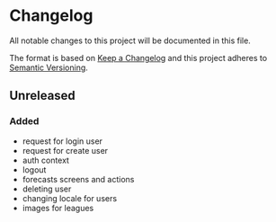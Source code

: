 # Changelog
All notable changes to this project will be documented in this file.

The format is based on [Keep a Changelog](http://keepachangelog.com/en/1.0.0/)
and this project adheres to [Semantic Versioning](http://semver.org/spec/v2.0.0.html).

## Unreleased
### Added
- request for login user
- request for create user
- auth context
- logout
- forecasts screens and actions
- deleting user
- changing locale for users
- images for leagues
